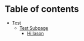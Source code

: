 # Table of contents

* [Test](README.md)
  * [Test Subpage](test/test-subpage/README.md)
    * [Hi Iason](test/test-subpage/hi-iason.md)
